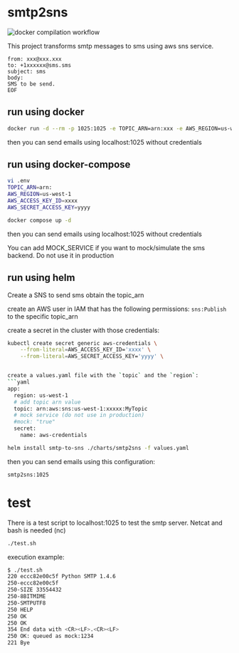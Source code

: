 # smtp2sns

![docker compilation workflow](https://github.com/smtp2sns/smtp2sns/actions/workflows/docker-publish.yml/badge.svg)

This project transforms smtp messages to sms using aws sns service.
```
from: xxx@xxx.xxx
to: +1xxxxxx@sms.sms
subject: sms
body:
SMS to be send.
EOF
```
## run using docker
```bash
docker run -d --rm -p 1025:1025 -e TOPIC_ARN=arn:xxx -e AWS_REGION=us-west-1 -e AWS_ACCESS_KEY_ID=xxxx -e AWS_SECRET_ACCESS_KEY=yyyy ghcr.io/smtp2sns/smtp2sns
```


then you can send emails using localhost:1025 without credentials


## run using docker-compose
```bash
vi .env
TOPIC_ARN=arn:
AWS_REGION=us-west-1
AWS_ACCESS_KEY_ID=xxxx
AWS_SECRET_ACCESS_KEY=yyyy
```

```bash
docker compose up -d
```

then you can send emails using localhost:1025 without credentials

You can add MOCK_SERVICE if you want to mock/simulate the sms backend. Do not use it in production

## run using helm

Create a SNS to send sms obtain the topic_arn

create an AWS user in IAM that has the following permissions: `sns:Publish` to the specific topic_arn

create a secret in the cluster with those credentials:
```bash
kubectl create secret generic aws-credentials \
    --from-literal=AWS_ACCESS_KEY_ID='xxxx' \
    --from-literal=AWS_SECRET_ACCESS_KEY='yyyy' \


create a values.yaml file with the `topic` and the `region`:
```yaml
app:
  region: us-west-1
  # add topic arn value
  topic: arn:aws:sns:us-west-1:xxxxx:MyTopic
  # mock service (do not use in production)
  #mock: "true"  
  secret: 
    name: aws-credentials
  ```

```bash
helm install smtp-to-sns ./charts/smtp2sns -f values.yaml
```

then you can send emails using this configuration:
```
smtp2sns:1025
```


# test

There is a test script to localhost:1025 to test the smtp server. Netcat and bash is needed (nc)
```bash
./test.sh
```

execution example:
```bash
$ ./test.sh
220 eccc82e00c5f Python SMTP 1.4.6
250-eccc82e00c5f
250-SIZE 33554432
250-8BITMIME
250-SMTPUTF8
250 HELP
250 OK
250 OK
354 End data with <CR><LF>.<CR><LF>
250 OK: queued as mock:1234
221 Bye
```
